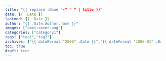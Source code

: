 ```yaml
---
title: "{{ replace .Name "-" " " | title }}"
date: {{ .Date }}
lastmod: {{ .Date }}
author: "{{ .Site.Author.name }}"
images: ["post-cover.png"]
categories: ["category1"]
tags: ["tag1","tag2"]
archives: ["{{ dateFormat "2006" .Date }}","{{ dateFormat "2006-01" .Date }}"]
toc: true
draft: true
---
```


